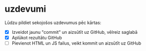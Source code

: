 # uzdevumi

Lūdzu pildiet sekojošos uzdevumus pēc kārtas:

- [x] Izveidot jaunu "commit" un aizsūtīt uz GitHub, vēlreiz saglabā
- [x] Aplūkot rezultātu GitHub
- [ ] Pievienot HTML un JS failus, veikt kommit un aizsūtīt uz GitHub
